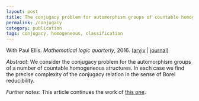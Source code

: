 ```yaml
---
layout: post
title: The conjugacy problem for automorphism groups of countable homogeneous structures
permalink: /conjugacy
category: publication
tags: conjugacy, homogeneous, classification
---
```


With Paul Ellis. *Mathematical logic quarterly*, 2016. ([ar&chi;iv](https://arxiv.org/abs/1406.6411) \| [journal](https://dx.doi.org/10.1002/malq.201500004))<!--more-->

*Abstract*: We consider the conjugacy problem for the automorphism groups of a number of countable homogeneous structures. In each case we find the precise complexity of the conjugacy relation in the sense of Borel reducibility.

*Further notes*: This article continues the work of [this one](/summer).
